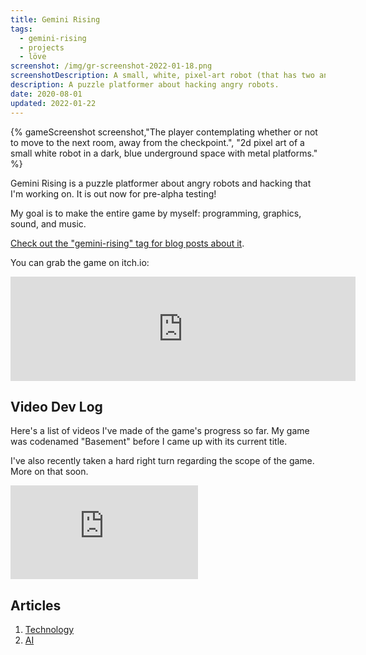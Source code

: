 ```yaml
---
title: Gemini Rising
tags:
  - gemini-rising
  - projects
  - löve
screenshot: /img/gr-screenshot-2022-01-18.png
screenshotDescription: A small, white, pixel-art robot (that has two antennae that make it look a bit like a small rabbit) sits on a metal substructure sticking out of a pixel-art wall. It looks like it's about to do crimes against other robots.
description: A puzzle platformer about hacking angry robots.
date: 2020-08-01
updated: 2022-01-22
---
```


{% gameScreenshot screenshot,"The player contemplating whether or not to move to the next room, away from the checkpoint.", "2d pixel art of a small white robot in a dark, blue underground space with metal platforms." %}

Gemini Rising is a puzzle platformer about angry robots and hacking that I'm working on. It is out now for pre-alpha testing!

My goal is to make the entire game by myself: programming, graphics, sound, and music.

[Check out the "gemini-rising" tag for blog posts about it](/tags/gemini-rising).

You can grab the game on itch.io:

<iframe title="Gemini Rising on itch.io" frameborder="0" src="https://itch.io/embed/393809" width="552" height="167"><a href="https://drhayes.itch.io/gemini-rising">Gemini Rising by drhayes</a></iframe>

## Video Dev Log

Here's a list of videos I've made of the game's progress so far. My game was codenamed "Basement" before I came up with its current title.

I've also recently taken a hard right turn regarding the scope of the game. More on that soon.

<iframe title="Gemini Rising playlist on youtube.com" src="https://www.youtube.com/embed/videoseries?list=PLQuDSztE3xlPBszv48dtN3TFsKUP9s_mO" frameborder="0" allow="encrypted-media; picture-in-picture" allowfullscreen></iframe>

## Articles

1. [Technology](/games/gemini-rising/technology)
2. [AI](/games/gemini-rising/ai)
